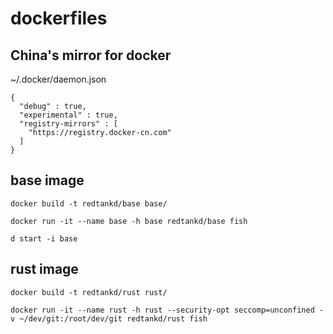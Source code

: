 # dockerfiles

## China's mirror for docker

~/.docker/daemon.json

```
{
  "debug" : true,
  "experimental" : true,
  "registry-mirrors" : [
    "https://registry.docker-cn.com"
  ]
}
```

## base image

`docker build -t redtankd/base base/`

`docker run -it --name base -h base redtankd/base fish`

`d start -i base`

## rust image

`docker build -t redtankd/rust rust/`

`docker run -it --name rust -h rust --security-opt seccomp=unconfined -v ~/dev/git:/root/dev/git redtankd/rust fish`